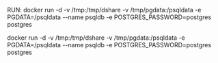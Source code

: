 RUN:
docker run -d -v /tmp:/tmp/dshare -v /tmp/pgdata:/psqldata -e PGDATA=/psqldata --name psqldb -e POSTGRES_PASSWORD=postgres postgres 

docker run -d -v /tmp:/tmp/dshare -v /tmp/pgdata:/psqldata -e PGDATA=/psqldata --name psqldb -e POSTGRES_PASSWORD=postgres postgres  

